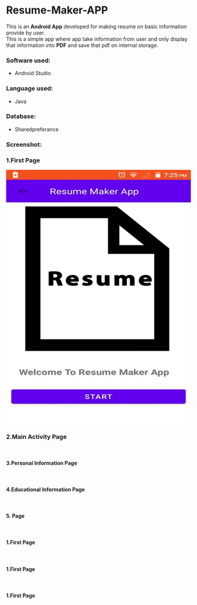 # Resume-Maker-APP
This is an **Android App** developed for making resume on basic information provide by user.  
This is a simple app where app take information from user and only display that information 
into **PDF** and save that pdf on internal storage.
### Software used:
* Android Studio
### Language used:
* Java
### Database:
* Sharedpreferance
### Screenshot:
### 1.First Page
![first page](https://github.com/Nikhil-Mane/Resume-Maker-APP/blob/main/Starting%20page%20of%20APP.jpg)
### 2.Main Activity  Page
![]()
#### 3.Personal Information Page
![]()
#### 4.Educational Information Page
![]()
#### 5. Page
![]()
#### 1.First Page
![]()
#### 1.First Page
![]()
#### 1.First Page
![]()
